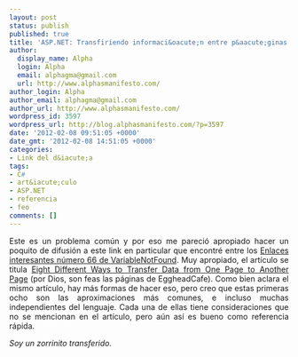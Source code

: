 ```yaml
---
layout: post
status: publish
published: true
title: 'ASP.NET: Transfiriendo informaci&oacute;n entre p&aacute;ginas'
author:
  display_name: Alpha
  login: Alpha
  email: alphagma@gmail.com
  url: http://www.alphasmanifesto.com/
author_login: Alpha
author_email: alphagma@gmail.com
author_url: http://www.alphasmanifesto.com/
wordpress_id: 3597
wordpress_url: http://blog.alphasmanifesto.com/?p=3597
date: '2012-02-08 09:51:05 +0000'
date_gmt: '2012-02-08 14:51:05 +0000'
categories:
- Link del d&iacute;a
tags:
- C#
- art&iacute;culo
- ASP.NET
- referencia
- feo
comments: []
---
```

<p style="text-align: justify;">Este es un problema com&uacute;n y por eso me pareci&oacute; apropiado hacer un poquito de difusi&oacute;n a este link en particular que encontr&eacute; entre los <a href="http://www.variablenotfound.com/2012/01/enlaces-interesantes-66.html">Enlaces interesantes n&uacute;mero 66 de VariableNotFound</a>. Muy apropiado, el art&iacute;culo se titula <a href="http://www.eggheadcafe.com/tutorials/asp-net/e653f028-01fb-4d0e-843b-058deae562a2/eight-different-ways-to-transfer-data-from-one-page-to-another-page.aspx">Eight Different Ways to Transfer Data from One Page to Another Page</a>&nbsp;(por Dios, son feas las p&aacute;ginas de EggheadCafe). Como bien aclara el mismo art&iacute;culo, hay m&aacute;s formas de hacer eso, pero creo que estas primeras ocho son las aproximaciones m&aacute;s comunes, e incluso muchas independientes del lenguaje. Cada una de ellas tiene consideraciones que no se mencionan en el art&iacute;culo, pero a&uacute;n as&iacute; es bueno como referencia r&aacute;pida.</p>
<p style="text-align: justify;"><em>Soy un zorrinito transferido.</em></p>
